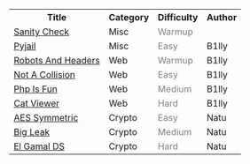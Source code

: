 <table>
<tr>
    <th>Title</th>
    <th>Category</th>
    <th>Difficulty</th>
    <th>Author</th>
</tr>
<tr>
    <td><a href="misc/Sanity_Check">Sanity Check</a></td>
    <td>Misc</td>
    <td><font color=grey>Warmup</font></td>
    <td></td>
</tr>
<tr>
    <td><a href="misc/Pyjail">Pyjail</a></td>
    <td>Misc</td>
    <td><font color=grey>Easy</font></td>
    <td>B1lly</td>
</tr>
<tr>
    <td><a href="web/Robots_And_Headers">Robots And Headers</a></td>
    <td>Web</td>
    <td><font color=grey>Warmup</font></td>
    <td>B1lly</td>
</tr>
<tr>
    <td><a href="web/Not_A_Collision">Not A Collision</a></td>
    <td>Web</td>
    <td><font color=grey>Easy</font></td>
    <td>B1lly</td>
</tr>
<tr>
    <td><a href="web/Php_Is_Fun">Php Is Fun</a></td>
    <td>Web</td>
    <td><font color=grey>Medium</font></td>
    <td>B1lly</td>
</tr>
<tr>
    <td><a href="web/Cat_Viewer">Cat Viewer</a></td>
    <td>Web</td>
    <td><font color=grey>Hard</font></td>
    <td>B1lly</td>
</tr>
<tr>
    <td><a href="crypto/AES_Symmetric/">AES Symmetric</a></td>
    <td>Crypto</td>
    <td><font color=grey>Easy</font></td>
    <td>Natu</td>
</tr>
<tr>
    <td><a href="crypto/Big_Leak/">Big Leak</a></td>
    <td>Crypto</td>
    <td><font color=grey>Medium</font></td>
    <td>Natu</td>
</tr>
<tr>
    <td><a href="crypto/El_Gamal_DS/">El Gamal DS</a></td>
    <td>Crypto</td>
    <td><font color=grey>Hard</font></td>
    <td>Natu</td>
</tr>
</table>